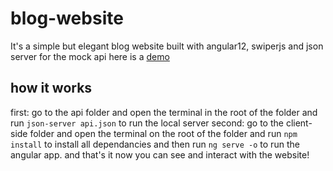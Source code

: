 # blog-website
It's a simple but elegant blog website built with angular12, swiperjs and json server for the mock api
here is a <a href="https://www.loom.com/share/803b20e29cba407dadc72fbd9281009b">demo</a>
## how it works
first: go to the api folder and open the terminal in the root of the folder and run ```json-server api.json``` to run the local server
second: go to the client-side folder and open the terminal on the root of the folder and run ```npm install``` to install all dependancies and then run ```ng serve -o```
to run the angular app.
and that's it now you can see and interact with the website!
